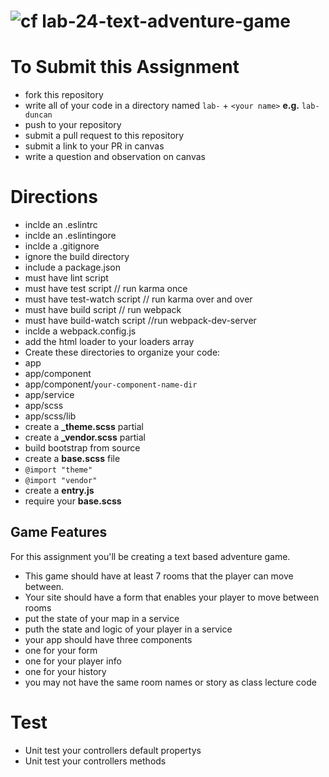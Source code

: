 ![cf](http://i.imgur.com/7v5ASc8.png) lab-24-text-adventure-game
====

# To Submit this Assignment
* fork this repository
* write all of your code in a directory named `lab-` + `<your name>` **e.g.** `lab-duncan`
* push to your repository
* submit a pull request to this repository
* submit a link to your PR in canvas
* write a question and observation on canvas

# Directions
* inclde an .eslintrc
* inclde an .eslintingore
* inclde a .gitignore
 * ignore the build directory
* include a package.json
 * must have lint script
 * must have test script // run karma once
 * must have test-watch script // run karma over and over
 * must have build script // run webpack 
 * must have build-watch script //run webpack-dev-server
* inclde a webpack.config.js
 * add the html loader to your loaders array
* Create these directories to organize your code: 
 * app
 * app/component
 * app/component/`your-component-name-dir` 
 * app/service
 * app/scss
 * app/scss/lib
* create a **_theme.scss** partial 
* create a **_vendor.scss** partial
 * build bootstrap from source
* create a **base.scss** file 
 * `@import "theme"`
 * `@import "vendor"`
* create a **entry.js**
 * require your **base.scss**

## Game Features
For this assignment you'll be creating a text based adventure game.
* This game should have at least 7 rooms that the player can move between. 
* Your site should have a form that enables your player to move between rooms
* put the state of your map in a service
* puth the state and logic of your player in a service
* your app should have three components
* one for your form
* one for your player info
* one for your history
* you may not have the same room names or story as class lecture code

# Test
* Unit test your controllers default propertys
* Unit test your controllers methods
